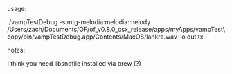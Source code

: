 



usage: 

./vampTestDebug -s mtg-melodia:melodia:melody /Users/zach/Documents/OF/of_v0.8.0_osx_release/apps/myApps/vampTest\ copy/bin/vampTestDebug.app/Contents/MacOS/lankra.wav -o out.tx

notes: 

I think you need libsndfile installed via brew (?)




